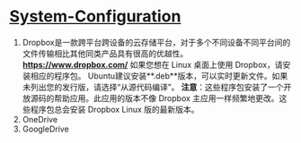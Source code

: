 # [System-Configuration](https://github.com/John-Joe/System-Configuration)

1. Dropbox是一款跨平台跨设备的云存储平台，对于多个不同设备不同平台间的文件传输相比其他同类产品具有很高的优越性。
**https://www.dropbox.com/**
如果您想在 Linux 桌面上使用 Dropbox，请安装相应的程序包。 Ubuntu建议安装**.deb**版本，可以实时更新文件。如果未列出您的发行版，请选择“从源代码编译”。
**注意**：这些程序包安装了一个开放源码的帮助应用。此应用的版本不像 Dropbox 主应用一样频繁地更改。这些程序包总会安装 Dropbox Linux 版的最新版本。
2. OneDrive
3. GoogleDrive

